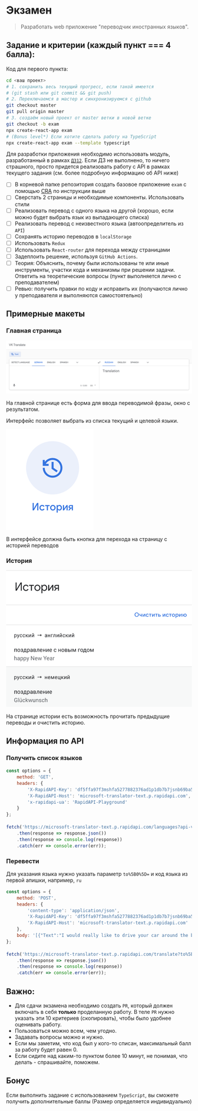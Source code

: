 # Экзамен

>Разработать web приложение "переводчик иностранных языков".

## Задание и критерии (каждый пункт === 4 балла):

Код для первого пункта:

```bash
cd <ваш проект>
# 1. сохранить весь текущий прогресс, если такой имеется
# (git stash или git commit && git push)
# 2. Переключаемся в мастер и синхронизируемся с github
git checkout master
git pull origin master
# 3. создаём новый проект от master ветки в новой ветке
git checkout -b exam
npx create-react-app exam
# (Bonus level*) Если хотите сделать работу на TypeScript
npx create-react-app exam --template typescript
```

Для разработки приложения необходимо использовать модуль, разработанный в рамках [`ДЗ12`](../lesson_12/homework.md).
Если ДЗ не выполнено, то ничего страшного, просто придется реализовать работу с API в рамках текущего задания (см. более подробную информацию об API ниже)

- [ ] В корневой папке репозитория создать базовое приложение `exam` с помощью [CRA](https://github.com/facebook/create-react-app#quick-overview) по инструкции выше
- [ ] Сверстать 2 страницы и необходимые компоненты. Использовать стили
- [ ] Реализовать перевод с одного языка на другой (хорошо, если можно будет выбрать язык из выпадающего списка)
- [ ] Реализовать перевод с неизвестного языка (автоопределитель из `API`)
- [ ] Сохранять историю переводов в `localStorage`
- [ ] Использовать `Redux`
- [ ] Использовать `React-router` для перехода между страницами
- [ ] Задеплоить решение, используя `GitHub Actions`.
- [ ] Теория: Объяснить, почему были использованы те или иные инструменты, участки кода и механизмы при решении задачи. Ответить на теоретические вопросы (пункт выполняется лично с преподавателем)
- [ ] Ревью: получить правки по коду и исправить их (получаются лично у преподавателя и выполняются самостоятельно)

## Примерные макеты

### Главная страница

![Главная](./1.png)

На главной странице есть форма для ввода переводимой фразы, окно с результатом.

Интерфейс позволяет выбрать из списка текущий и целевой языки.

![Кнопка перехода на историю](./2.png)

В интерфейсе должна быть кнопка для перехода на страницу с историей переводов

### История

![История](./3.png)

На странице истории есть возможность прочитать предыдущие переводы и очистить историю.

## Информация по API


### Получить список языков

```javascript
const options = {
	method: 'GET',
	headers: {
		'X-RapidAPI-Key': 'df5ffa97f3mshfa5277882376ad1p1db7b7jsnb69ba524116a',
		'X-RapidAPI-Host': 'microsoft-translator-text.p.rapidapi.com',
		'x-rapidapi-ua': 'RapidAPI-Playground'
	}
};

fetch('https://microsoft-translator-text.p.rapidapi.com/languages?api-version=3.0', options)
	.then(response => response.json())
	.then(response => console.log(response))
	.catch(err => console.error(err));
```
### Перевести

Для указания языка нужно указать параметр `to%5B0%5D=` и код языка из первой апишки, например, `ru`

```javascript
const options = {
	method: 'POST',
	headers: {
		'content-type': 'application/json',
		'X-RapidAPI-Key': 'df5ffa97f3mshfa5277882376ad1p1db7b7jsnb69ba524116a',
		'X-RapidAPI-Host': 'microsoft-translator-text.p.rapidapi.com'
	},
	body: '[{"Text":"I would really like to drive your car around the block a few times."}]'
};

fetch('https://microsoft-translator-text.p.rapidapi.com/translate?to%5B0%5D=ru&api-version=3.0&profanityAction=NoAction&textType=plain', options)
	.then(response => response.json())
	.then(response => console.log(response))
	.catch(err => console.error(err));
```


## Важно:

* Для сдачи экзамена необходимо создать `PR`, который должен включать в себя **только** проделанную работу.
В теле `PR` нужно указать эти 10 критериев (скопировать), чтобы было удобнее оценивать работу.
* Пользоваться можно всем, чем угодно.
* Задавать вопросы можно и нужно.
* Если мы заметим, что код был у кого-то списан, максимальный балл за работу будет равен 0.
* Если сидите над каким-то пунктом более 10 минут, не понимая, что делать - спрашивайте, поможем.

## Бонус

Если выполнить задание с использованием `TypeScript`, вы сможете получить дополнительные баллы (Размер определяется индивидуально)
